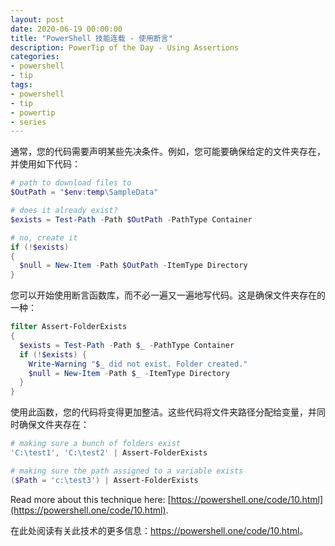 ```yaml
---
layout: post
date: 2020-06-19 00:00:00
title: "PowerShell 技能连载 - 使用断言"
description: PowerTip of the Day - Using Assertions
categories:
- powershell
- tip
tags:
- powershell
- tip
- powertip
- series
---
```

通常，您的代码需要声明某些先决条件。例如，您可能要确保给定的文件夹存在，并使用如下代码：

```powershell
# path to download files to
$OutPath = "$env:temp\SampleData"

# does it already exist?
$exists = Test-Path -Path $OutPath -PathType Container

# no, create it
if (!$exists)
{
  $null = New-Item -Path $OutPath -ItemType Directory
}
```

您可以开始使用断言函数库，而不必一遍又一遍地写代码。这是确保文件夹存在的一种：

```powershell
filter Assert-FolderExists
{
  $exists = Test-Path -Path $_ -PathType Container
  if (!$exists) {
    Write-Warning "$_ did not exist. Folder created."
    $null = New-Item -Path $_ -ItemType Directory
  }
}
```

使用此函数，您的代码将变得更加整洁。这些代码将文件夹路径分配给变量，并同时确保文件夹存在：

```powershell
# making sure a bunch of folders exist
'C:\test1', 'C:\test2' | Assert-FolderExists

# making sure the path assigned to a variable exists
($Path = 'c:\test3') | Assert-FolderExists
```

Read more about this technique here: [https://powershell.one/code/10.html](https://powershell.one/code/10.html).

在此处阅读有关此技术的更多信息：<https://powershell.one/code/10.html>。

<!--本文国际来源：[Using Assertions](https://community.idera.com/database-tools/powershell/powertips/b/tips/posts/using-assertions)-->

